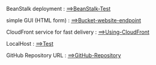 BeanStalk deployment : [==>BeanStalk-Test](http://project2-submission-dev.us-east-1.elasticbeanstalk.com/filteredimage?image_url=https://upload.wikimedia.org/wikipedia/commons/b/bd/Golden_tabby_and_white_kitten_n01.jpg)

simple GUI (HTML form) : [==>Bucket-website-endpoint](http://project2-submission.s3-website-us-east-1.amazonaws.com)

CloudFront service for fast delivery : [==>Using-CloudFront](https://d27edvgto8uogs.cloudfront.net)

LocalHost : [==>Test](http://localhost:8082/filteredimage?image_url=https://upload.wikimedia.org/wikipedia/commons/b/bd/Golden_tabby_and_white_kitten_n01.jpg)

GitHub Repository URL : [==>GitHub-Repository](https://github.com/khalidkhalil4254/ImageFilterRestApi)